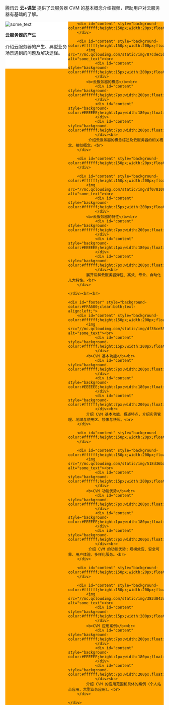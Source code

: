 
腾讯云 **云+课堂** 提供了云服务器 CVM 的基本概念介绍视频，帮助用户对云服务器有基础的了解。


<html>
<head>
<meta-charset="utf-8">
</head>
<body>
	<div id="header" style="background-color:#FFA500;">
		<div id="content" style="background-color:#ffffff;height:150px;width:200px;float:left;">
			<img src="//mc.qcloudimg.com/static/img/75f81ed2f5fd1457c1db5d8e1a0e2409/image.png" alt="some_text"><br>
				<div id="content" style="background-color:#ffffff;height:15px;width:200px;float:left;">
				</div>	
			<b>云服务器的产生</b><br>
				<div id="content" style="background-color:#ffffff;height:7px;width:200px;float:left;">
				</div>	
				<div id="content" style="background-color:#EEEEEE;height:1px;width:180px;float:left;">
				</div>	
				<div id="content" style="background-color:#ffffff;height:7px;width:200px;float:left;">
				</div><br>
			介绍云服务器的产生、典型业务场景遇到的问题及解决途径。<br>			
		</div>

		<div id="content" style="background-color:#ffffff;height:150px;width:20px;float:left;">
		</div>
		
		<div id="content" style="background-color:#ffffff;height:150px;width:200px;float:left;">
			<img src="//mc.qcloudimg.com/static/img/87cdec5bb9ef628e532ee601ace82715/image.png" alt="some_text"><br>
				<div id="content" style="background-color:#ffffff;height:15px;width:200px;float:left;">
				</div>	
			<b>云服务器的概念</b><br>
				<div id="content" style="background-color:#ffffff;height:7px;width:200px;float:left;">
				</div>	
				<div id="content" style="background-color:#EEEEEE;height:1px;width:180px;float:left;">
				</div>	
				<div id="content" style="background-color:#ffffff;height:7px;width:200px;float:left;">
				</div><br>		
			 介绍云服务器的概念综述及云服务器的相关概念、相似概念。<br>
		</div>
		
		<div id="content" style="background-color:#ffffff;height:150px;width:20px;float:left;">
		</div>	
		
		<div id="content" style="background-color:#ffffff;height:150px;width:200px;float:left;">
			<img src="//mc.qcloudimg.com/static/img/df0781093890af6b677e795a4ed0c46b/image.png" alt="some_text"><br>
				<div id="content" style="background-color:#ffffff;height:15px;width:200px;float:left;">
				</div>	
			<b>云服务器的特性</b><br>
				<div id="content" style="background-color:#ffffff;height:7px;width:200px;float:left;">
				</div>	
				<div id="content" style="background-color:#EEEEEE;height:1px;width:180px;float:left;">
				</div>	
				<div id="content" style="background-color:#ffffff;height:7px;width:200px;float:left;">
				</div><br>		
			展开讲解云服务器弹性、高效、专业、自动化几大特性。<br>
		</div>

	</div><br><br>
	
	<div id="footer" style="background-color:#FFA500;clear:both;text-align:left;">
		<div id="content" style="background-color:#ffffff;height:150px;width:200px;float:left;">
			<img src="//mc.qcloudimg.com/static/img/df36ce558675aa444ec4aea1132b3d6b/image.png" alt="some_text"><br>
				<div id="content" style="background-color:#ffffff;height:15px;width:200px;float:left;">
				</div>	
			<b>CVM 基本功能</b><br>
				<div id="content" style="background-color:#ffffff;height:7px;width:200px;float:left;">
				</div>	
				<div id="content" style="background-color:#EEEEEE;height:1px;width:180px;float:left;">
				</div>	
				<div id="content" style="background-color:#ffffff;height:7px;width:200px;float:left;">
				</div><br>
			介绍 CVM 基本功能，概述特点，介绍实例管理、地域与使用区、镜像与快照。<br>			
		</div>

		<div id="content" style="background-color:#ffffff;height:150px;width:20px;float:left;">
		</div>
		
		<div id="content" style="background-color:#ffffff;height:150px;width:200px;float:left;">
			<img src="//mc.qcloudimg.com/static/img/518d36ba4865ec04500ed086dc5c6954/image.png" alt="some_text"><br>
				<div id="content" style="background-color:#ffffff;height:15px;width:200px;float:left;">
				</div>	
			<b>CVM 功能优势</b><br>
				<div id="content" style="background-color:#ffffff;height:7px;width:200px;float:left;">
				</div>	
				<div id="content" style="background-color:#EEEEEE;height:1px;width:180px;float:left;">
				</div>	
				<div id="content" style="background-color:#ffffff;height:7px;width:200px;float:left;">
				</div><br>		
			 介绍 CVM 的功能优势：规模效应、安全可靠、用户体验、多样化服务。<br>
		</div>
		
		<div id="content" style="background-color:#ffffff;height:150px;width:20px;float:left;">
		</div>	
		
		<div id="content" style="background-color:#ffffff;height:150px;width:200px;float:left;">
			<img src="//mc.qcloudimg.com/static/img/383d843df2d8bcad0e530aa2d06a1f14/image.png" alt="some_text"><br>
				<div id="content" style="background-color:#ffffff;height:15px;width:200px;float:left;">
				</div>	
			<b>CVM 应用案例</b><br>
				<div id="content" style="background-color:#ffffff;height:7px;width:200px;float:left;">
				</div>	
				<div id="content" style="background-color:#EEEEEE;height:1px;width:180px;float:left;">
				</div>	
				<div id="content" style="background-color:#ffffff;height:7px;width:200px;float:left;">
				</div><br>		
			介绍 CVM 的应用范围和具体的案例（个人站点应用、大型业务应用）。<br>
		</div>

	</div>
	
</body>
</html>

